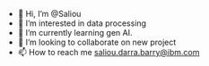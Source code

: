 - 👋 Hi, I’m @Saliou
- 👀 I’m interested in data processing
- 🌱 I’m currently learning gen AI.
- 💞️ I’m looking to collaborate on new project
- 📫 How to reach me saliou.darra.barry@ibm.com

<!---
Saliou2023/Saliou2023 is a ✨ special ✨ repository because its `README.md` (this file) appears on your GitHub profile.
You can click the Preview link to take a look at your changes.
--->
